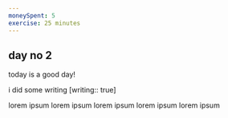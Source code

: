 ```yaml
---
moneySpent: 5
exercise: 25 minutes
---
```

## day no 2
today is a good day!
 

i did some writing [writing:: true]

lorem ipsum lorem ipsum lorem ipsum lorem ipsum lorem ipsum
